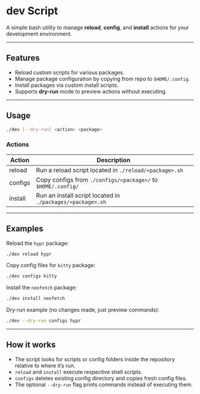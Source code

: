 # dev Script

A simple bash utility to manage **reload**, **config**, and **install** actions for your development environment.

---

## Features

- Reload custom scripts for various packages.
- Manage package configuration by copying from repo to `$HOME/.config`.
- Install packages via custom install scripts.
- Supports **dry-run** mode to preview actions without executing.

---

## Usage

```bash
./dev [--dry-run] <action> <package>
````

### Actions

| Action  | Description                                                  |
| ------- | ------------------------------------------------------------ |
| reload  | Run a reload script located in `./reload/<package>.sh`       |
| configs | Copy configs from `./configs/<package>/` to `$HOME/.config/` |
| install | Run an install script located in `./packages/<package>.sh`   |

---

## Examples

Reload the `hypr` package:

```bash
./dev reload hypr
```

Copy config files for `kitty` package:

```bash
./dev configs kitty
```

Install the `neofetch` package:

```bash
./dev install neofetch
```

Dry-run example (no changes made, just preview commands):

```bash
./dev --dry-run configs hypr
```

---

## How it works

* The script looks for scripts or config folders inside the repository relative to where it’s run.
* `reload` and `install` execute respective shell scripts.
* `configs` deletes existing config directory and copies fresh config files.
* The optional `--dry-run` flag prints commands instead of executing them.
